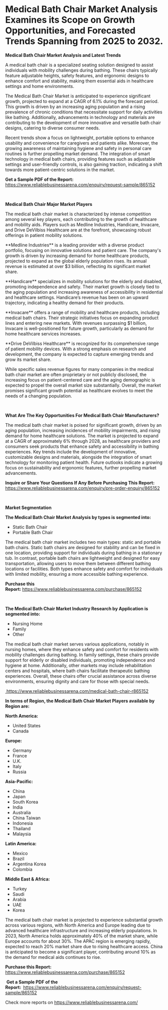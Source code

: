 <p><h1>Medical Bath Chair Market Analysis Examines its Scope on Growth Opportunities, and Forecasted Trends Spanning from 2025 to 2032.</h1></p><p><strong>Medical Bath Chair Market Analysis and Latest Trends</strong></p>
<p><p>A medical bath chair is a specialized seating solution designed to assist individuals with mobility challenges during bathing. These chairs typically feature adjustable heights, safety features, and ergonomic designs to enhance comfort and stability, making them essential aids in healthcare settings and home environments.</p><p>The Medical Bath Chair Market is anticipated to experience significant growth, projected to expand at a CAGR of 6.1% during the forecast period. This growth is driven by an increasing aging population and a rising prevalence of chronic conditions that necessitate support for daily activities like bathing. Additionally, advancements in technology and materials are contributing to the development of more innovative and versatile bath chair designs, catering to diverse consumer needs.</p><p>Recent trends show a focus on lightweight, portable options to enhance usability and convenience for caregivers and patients alike. Moreover, the growing awareness of maintaining hygiene and safety in personal care routines is further propelling market demand. The integration of smart technology in medical bath chairs, providing features such as adjustable settings and user-friendly controls, is also gaining traction, indicating a shift towards more patient-centric solutions in the market.</p></p>
<p><strong>Get a Sample PDF of the Report:&nbsp;</strong> <a href="https://www.reliablebusinessarena.com/enquiry/request-sample/865152?utm_campaign=2467&utm_medium=2&utm_source=Github&utm_content=ia&utm_term=04032025&utm_id=medical-bath-chair">https://www.reliablebusinessarena.com/enquiry/request-sample/865152</a></p>
<p>&nbsp;</p>
<p><strong>Medical Bath Chair Major Market Players</strong></p>
<p><p>The medical bath chair market is characterized by intense competition among several key players, each contributing to the growth of healthcare and mobility aids. Players such as Medline Industries, Handicare, Invacare, and Drive DeVilbiss Healthcare are at the forefront, showcasing robust offerings in patient mobility solutions.</p><p>**Medline Industries** is a leading provider with a diverse product portfolio, focusing on innovative solutions and patient care. The company's growth is driven by increasing demand for home healthcare products, projected to expand as the global elderly population rises. Its annual revenue is estimated at over $3 billion, reflecting its significant market share.</p><p>**Handicare** specializes in mobility solutions for the elderly and disabled, promoting independence and safety. Their market growth is closely tied to the aging population and increasing awareness of accessibility in residential and healthcare settings. Handicare’s revenue has been on an upward trajectory, indicating a healthy demand for their products.</p><p>**Invacare** offers a range of mobility and healthcare products, including medical bath chairs. Their strategic initiatives focus on expanding product lines and entering new markets. With revenues surpassing $1 billion, Invacare is well-positioned for future growth, particularly as demand for home healthcare services increases.</p><p>**Drive DeVilbiss Healthcare** is recognized for its comprehensive range of patient mobility devices. With a strong emphasis on research and development, the company is expected to capture emerging trends and grow its market share. </p><p>While specific sales revenue figures for many companies in the medical bath chair market are often proprietary or not publicly disclosed, the increasing focus on patient-centered care and the aging demographic is expected to propel the overall market size substantially. Overall, the market promises significant growth potential as healthcare evolves to meet the needs of a changing population.</p></p>
<p>&nbsp;</p>
<p><strong>What Are The Key Opportunities For Medical Bath Chair Manufacturers?</strong></p>
<p><p>The medical bath chair market is poised for significant growth, driven by an aging population, increasing incidences of mobility impairments, and rising demand for home healthcare solutions. The market is projected to expand at a CAGR of approximately 6% through 2028, as healthcare providers and consumers seek products that enhance safety and accessibility in bathing experiences. Key trends include the development of innovative, customizable designs and materials, alongside the integration of smart technology for monitoring patient health. Future outlooks indicate a growing focus on sustainability and ergonomic features, further propelling market advancements.</p></p>
<p><strong>Inquire or Share Your Questions If Any Before Purchasing This Report:</strong> <a href="https://www.reliablebusinessarena.com/enquiry/pre-order-enquiry/865152?utm_campaign=2467&utm_medium=2&utm_source=Github&utm_content=ia&utm_term=04032025&utm_id=medical-bath-chair">https://www.reliablebusinessarena.com/enquiry/pre-order-enquiry/865152</a></p>
<p>&nbsp;</p>
<p><strong>Market Segmentation</strong></p>
<p><strong>The Medical Bath Chair Market Analysis by types is segmented into:</strong></p>
<p><ul><li>Static Bath Chair</li><li>Portable Bath Chair</li></ul></p>
<p><p>The medical bath chair market includes two main types: static and portable bath chairs. Static bath chairs are designed for stability and can be fixed in one location, providing support for individuals during bathing in a stationary tub. In contrast, portable bath chairs are lightweight and designed for easy transportation, allowing users to move them between different bathing locations or facilities. Both types enhance safety and comfort for individuals with limited mobility, ensuring a more accessible bathing experience.</p></p>
<p><strong>Purchase this Report:&nbsp;</strong><a href="https://www.reliablebusinessarena.com/purchase/865152?utm_campaign=2467&utm_medium=2&utm_source=Github&utm_content=ia&utm_term=04032025&utm_id=medical-bath-chair">https://www.reliablebusinessarena.com/purchase/865152</a></p>
<p>&nbsp;</p>
<p><strong>The Medical Bath Chair Market Industry Research by Application is segmented into:</strong></p>
<p><ul><li>Nursing Home</li><li>Family</li><li>Other</li></ul></p>
<p><p>The medical bath chair market serves various applications, notably in nursing homes, where they enhance safety and comfort for residents with mobility challenges during bathing. In family settings, these chairs provide support for elderly or disabled individuals, promoting independence and hygiene at home. Additionally, other markets may include rehabilitation centers and hospitals, where bath chairs facilitate therapeutic bathing experiences. Overall, these chairs offer crucial assistance across diverse environments, ensuring dignity and care for those with special needs.</p></p>
<p><a href="https://www.reliablebusinessarena.com/medical-bath-chair-r865152?utm_campaign=2467&utm_medium=2&utm_source=Github&utm_content=ia&utm_term=04032025&utm_id=medical-bath-chair">&nbsp;https://www.reliablebusinessarena.com/medical-bath-chair-r865152</a></p>
<p><strong>In terms of Region, the Medical Bath Chair Market Players available by Region are:</strong></p>
<p>
    <p> <strong> North America: </strong>
        <ul>
            <li>United States</li>
            <li>Canada</li>
        </ul>
        </p> 
    <p> <strong> Europe: </strong>
        <ul>
            <li>Germany</li>
            <li>France</li>
            <li>U.K.</li>
            <li>Italy</li>
            <li>Russia</li>
        </ul>
        </p> 
    <p> <strong> Asia-Pacific: </strong>
        <ul>
            <li>China</li>
            <li>Japan</li>
            <li>South Korea</li>
            <li>India</li>
            <li>Australia</li>
            <li>China Taiwan</li>
            <li>Indonesia</li>
            <li>Thailand</li>
            <li>Malaysia</li>
        </ul>
        </p> 
    <p> <strong> Latin America: </strong>
        <ul>
            <li>Mexico</li>
            <li>Brazil</li>
            <li>Argentina Korea</li>
            <li>Colombia</li>
        </ul>
        </p> 
    <p> <strong> Middle East & Africa: </strong>
        <ul>
            <li>Turkey</li>
            <li>Saudi</li>
            <li>Arabia</li>
            <li>UAE</li>
            <li>Korea</li>
        </ul>
    </p>
    </p>
<p><p>The medical bath chair market is projected to experience substantial growth across various regions, with North America and Europe leading due to advanced healthcare infrastructure and increasing elderly populations. In 2023, North America holds approximately 40% of the market share, while Europe accounts for about 30%. The APAC region is emerging rapidly, expected to reach 20% market share due to rising healthcare access. China is anticipated to become a significant player, contributing around 10% as the demand for medical aids continues to rise.</p></p>
<p><strong>Purchase this Report: </strong><a href="https://www.reliablebusinessarena.com/purchase/865152?utm_campaign=2467&utm_medium=2&utm_source=Github&utm_content=ia&utm_term=04032025&utm_id=medical-bath-chair">https://www.reliablebusinessarena.com/purchase/865152</a></p>
<p>&nbsp;<strong>Get a Sample PDF of the Report:&nbsp;&nbsp;</strong><a href="https://www.reliablebusinessarena.com/enquiry/request-sample/865152?utm_campaign=2467&utm_medium=2&utm_source=Github&utm_content=ia&utm_term=04032025&utm_id=medical-bath-chair">https://www.reliablebusinessarena.com/enquiry/request-sample/865152</a></p>
<p><strong></strong></p>
<p>Check more reports on <a href="https://www.reliablebusinessarena.com/?utm_campaign=2467&utm_medium=2&utm_source=Github&utm_content=ia&utm_term=04032025&utm_id=medical-bath-chair">https://www.reliablebusinessarena.com/</a></p>